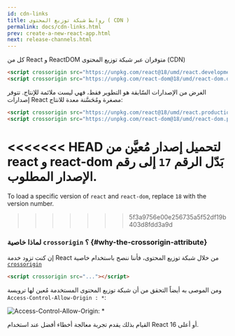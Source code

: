 ```yaml
---
id: cdn-links
title: روابط شبكة توزيع المحتوى ( CDN )
permalink: docs/cdn-links.html
prev: create-a-new-react-app.html
next: release-channels.html
---
```


كل من React و ReactDOM متوفران عبر شبكة توزيع المحتوى (CDN)

```html
<script crossorigin src="https://unpkg.com/react@18/umd/react.development.js"></script>
<script crossorigin src="https://unpkg.com/react-dom@18/umd/react-dom.development.js"></script>
```

الغرض من الإصدارات السّابقة هو التطوير فقط، فهي ليست ملائمة للإنتاج. تتوفر إصدارات React مصغرة ومُحَسَّنة معدة للانتاج: 

```html
<script crossorigin src="https://unpkg.com/react@18/umd/react.production.min.js"></script>
<script crossorigin src="https://unpkg.com/react-dom@18/umd/react-dom.production.min.js"></script>
```

<<<<<<< HEAD
لتحميل إصدار مُعيَّن من react و react-dom بَدّل الرقم `17` إلى رقم الإصدار المطلوب.
=======
To load a specific version of `react` and `react-dom`, replace `18` with the version number.
>>>>>>> 5f3a9756e00e256735a5f52df19b403d8fdd3a9d

### لماذا خاصية `crossorigin` ؟ {#why-the-crossorigin-attribute}

إن كنت تزود خدمة React من خلال شبكة توزيع المحتوى، فأننا ننصح باستخدام خاصية [`crossorigin`](https://developer.mozilla.org/en-US/docs/Web/HTML/CORS_settings_attributes)

```html
<script crossorigin src="..."></script>
```

ومن الموصى به أيضاً التحقق من أن شبكة توزيع المحتوى المستخدمة مُعين لها ترويسة `Access-Control-Allow-Origin : *`:

![Access-Control-Allow-Origin: *](../images/docs/cdn-cors-header.png)

القيام بذلك يقدم تجربة معالجة أخطاء أفضل عند استخدام React 16 أو أعلى.
